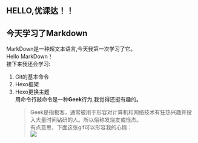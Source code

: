 ## HELLO,优课达！！
## 今天学习了Markdown  
 MarkDown是一种超文本语言,今天我第一次学习了它。  
 Hello MarkDown！  
 接下来我还会学习:  
 1. Git的基本命令
 1. Hexo框架
 1. Hexo更换主题  
 用命令行敲命令是一种**Geek**行为,我觉得还挺有趣的。  
     >Geek是指极客，通常被用于形容对计算机和网络技术有狂热兴趣并投  
     >入大量时间钻研的人。所以俗称发烧友或怪杰。  
 有点意思，下面这张gif可以形容我的心情：  
 ![](https://qgt-style.oss-cn-hangzhou.aliyuncs.com/newcoursep4/g1/g1-2-2/tenor.gif)
